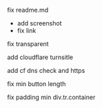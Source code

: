 fix readme.md
 - add screenshot
 - fix link

fix transparent 

add cloudflare turnsitle

add cf dns check and https

fix min button length 

fix padding min div.tr.container

